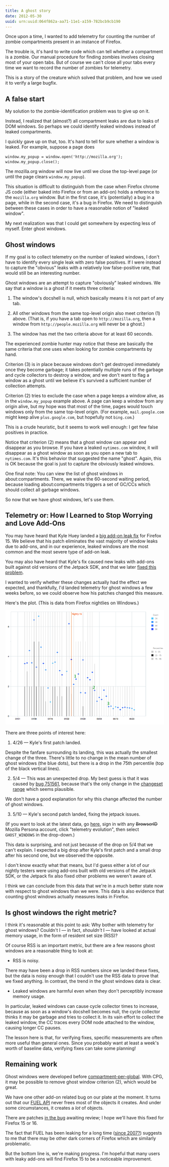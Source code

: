 ```yaml
---
title: A ghost story
date: 2012-05-30
uuid: urn:uuid:064f862a-aa71-11e1-a159-782bcb9cb190
---
```


Once upon a time, I wanted to add telemetry for counting the number of zombie compartments present in an instance of Firefox.

The trouble is, it's hard to write code which can tell whether a compartment is a zombie.  Our manual procedure for finding zombies involves closing most of your open tabs.  But of course we can't close all your tabs every time we want to record the number of zombies for telemetry.

This is a story of the creature which solved that problem, and how we used it to verify a large bugfix.

## A false start

My solution to the zombie-identification problem was to give up on it.

Instead, I realized that (almost?) all compartment leaks are due to leaks of DOM windows.  So perhaps we could identify leaked windows instead of leaked compartments.

I quickly gave up on that, too.  It's hard to tell for sure whether a window is leaked.  For example, suppose a page does

    window.my_popup = window.open('http://mozilla.org');
    window.my_popup.close();

The mozilla.org window will now live until we close the top-level page (or until the page clears `window.my_popup`).

This situation is difficult to distinguish from the case when Firefox chrome JS code (either baked into Firefox or from an add-on) holds a reference to the `mozilla.org` window.  But in the first case, it's (potentially) a bug in a page, while in the second case, it's a bug in Firefox.  We need to distinguish between these cases in order to have a reasonable notion of "leaked window".

My next realization was that I could get somewhere by expecting less of myself.  Enter ghost windows.

## Ghost windows

If my goal is to collect telemetry on the number of leaked windows, I don't have to identify every single leak with zero false positives.  If I were instead to capture the "obvious" leaks with a relatively low false-positive rate, that would still be an interesting number.

Ghost windows are an attempt to capture "obviously" leaked windows.  We say that a window is a ghost if it meets three criteria:

  1. The window's docshell is null, which basically means it is not part of any tab.

  2. All other windows from the same top-level origin also meet criterion (1) above.  (That is, if you have a tab open to `http://mozilla.org`, then a window from `http://people.mozilla.org` will never be a ghost.)

  3. The window has met the two criteria above for at least 60 seconds.

The experienced zombie hunter may notice that these are basically the same criteria that one uses when looking for zombie compartments by hand.

Criterion (3) is in place because windows don't get destroyed immediately once they become garbage; it takes potentially multiple runs of the garbage and cycle collectors to destroy a window, and we don't want to flag a window as a ghost until we believe it's survived a sufficient number of collection attempts.

Criterion (2) tries to exclude the case when a page keeps a window alive, as in the `window.my_popup` example above.  A page can keep a window from any origin alive, but my hope was that most of the time, pages would touch windows only from the same top-level origin.  (For example, `mail.google.com` might keep alive `plus.google.com`, but hopefully not `bing.com`.)

This is a crude heuristic, but it seems to work well enough: I get few false positives in practice.

Notice that criterion (2) means that a ghost window can appear and disappear as you browse.  If you have a leaked `nytimes.com` window, it will disappear as a ghost window as soon as you open a new tab to `nytimes.com`.  It's this behavior that suggested the name "ghost".  Again, this is OK because the goal is just to capture the obviously leaked windows.

One final note: You can view the list of ghost windows in about:compartments.  There, we waive the 60-second waiting period, because loading about:compartments triggers a set of GC/CCs which should collect all garbage windows.

So now that we have ghost windows, let's use them.

## Telemetry or: How I Learned to Stop Worrying and Love Add-Ons

You may have heard that Kyle Huey landed a [big add-on leak fix][the-fix] for
Firefox 15.  We believe that his patch eliminates the vast majority of window
leaks due to add-ons, and in our experience, leaked windows are the most common
and the most severe type of add-on leak.

You may also have heard that Kyle's fix caused new leaks with add-ons built
against old versions of the Jetpack SDK, and that we later
[fixed this problem][jetpack-fix].

I wanted to verify whether these changes actually had the effect we expected,
and thankfully, I'd landed telemetry for ghost windows a few weeks before, so
we could observe how his patches changed this measure.

Here's the plot.  (This is data from Firefox nightlies on Windows.)

![Telemetry evolution graph for ghost windows](ghost-windows-plot.png)

There are three points of interest here:

   1. 4/26 &mdash; Kyle's first patch landed.

   Despite the fanfare surrounding its landing, this was actually the smallest
   change of the three.  There's little to no change in the mean number of
   ghost windows (the blue dots), but there is a drop in the 75th percentile
   (top of the black vertical lines).

   2. 5/4 &mdash; This was an unexpected drop.  My best guess is that it was
   caused by [bug 751561][], because that's the only change in the
   [changeset range][] which seems plausible.

   We don't have a good explanation for why this change affected the number of
   ghost windows.

   3. 5/10 &mdash; Kyle's second patch landed, fixing the jetpack issues.

(If you want to look at the latest data, go [here][telemetry-dash], sign in
with any <strike>BrowserID</strike> Mozilla Persona account, click "telemetry
evolution", then select `GHOST_WINDOWS` in the drop-down.)

This data is surprising, and not just because of the drop on 5/4 that we can't
explain.  I expected a big drop after Kyle's first patch and a small drop after
his second one, but we observed the opposite.

I don't know exactly what that means, but I'd guess either a lot of our nightly
testers were using add-ons built with old versions of the Jetpack SDK, or the
Jetpack fix also fixed other problems we weren't aware of.

I think we can conclude from this data that we're in a much better state now
with respect to ghost windows than we were.  This data is also evidence that
counting ghost windows actually measures leaks in Firefox.

## Is ghost windows the right metric?

I think it's reasonable at this point to ask: Why bother with telemetry for
ghost windows?  Couldn't I &mdash; in fact, *shouldn't* I &mdash; have looked
at actual memory usage, in the form of resident set size (RSS)?

Of course RSS is an important metric, but there are a few reasons ghost windows
are a reasonable thing to look at:

   * RSS is noisy.
   
   There may have been a drop in RSS numbers since we landed these fixes, but
   the data is noisy enough that I couldn't use the RSS data to prove that we
   fixed anything.  In contrast, the trend in the ghost windows data is clear.

   * Leaked windows are harmful even when they don't perceptibly increase
   memory usage.
   
   In particular, leaked windows can cause cycle collector times to increase,
   because as soon as a window's docshell becomes null, the cycle collector
   thinks it may be garbage and tries to collect it.  In its vain effort to
   collect the leaked window, the CC traces every DOM node attached to the
   window, causing longer CC pauses.

The lesson here is that, for verifying fixes, specific measurements are often
more useful than general ones.  Since you probably want at least a week's worth
of baseline data, verifying fixes can take some planning!

## Remaining work

Ghost windows were developed before [compartment-per-global][CPG].  With CPG,
it may be possible to remove ghost window criterion (2), which would be great.

We have one other add-on related bug on our plate at the moment.  It turns out
that our [FUEL API][] never frees most of the objects it creates. And under
some circumstances, it creates a *lot* of objects.

There are patches [in the bug][FUEL bug] awaiting review; I hope we'll have
this fixed for Firefox 15 or 16.

The fact that FUEL has been leaking for a long time
([since 2007?][FUEL checkin]) suggests to me that there may be other dark
corners of Firefox which are similarly problematic.

But the bottom line is, we're making progress.  I'm hopeful that many users
with leaky add-ons will find Firefox 15 to be a noticeable improvement.

[the-fix]: http://blog.mozilla.org/nnethercote/2012/05/07/update-on-leaky-add-ons/
[jetpack-fix]: http://blog.mozilla.org/nnethercote/2012/05/15/additional-update-on-leaky-add-ons/
[bug 751561]: https://bugzilla.mozilla.org/show_bug.cgi?id=751561
[changeset range]: https://hg.mozilla.org/mozilla-central/pushloghtml?fromchange=807403a04&tochange=2db9df428
[FUEL API]: https://developer.mozilla.org/en/FUEL
[FUEL bug]: https://bugzilla.mozilla.org/show_bug.cgi?id=750454
[FUEL checkin]: http://hg.mozilla.org/mozilla-central/rev/454242ccdff6#l6.51
[CPG]: http://bholley.wordpress.com/2012/05/04/at-long-last-compartment-per-global/
[telemetry-dash]: http://mzl.la/telemetrydash
